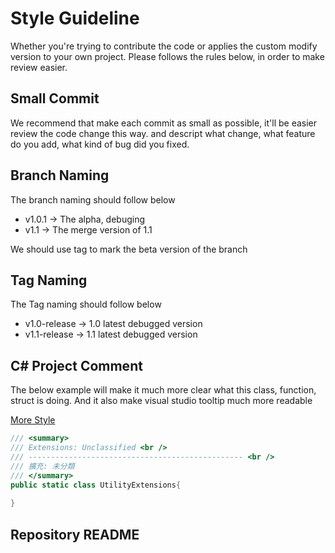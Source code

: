 # Style Guideline 

Whether you're trying to contribute the code or applies the custom modify version to your own project. Please follows the rules below, in order to make review easier.

## Small Commit

We recommend that make each commit as small as possible, it'll be easier review the code change this way. and descript what change, what feature do you add, what kind of bug did you fixed.

## Branch Naming

The branch naming should follow below

* v1.0.1 -> The alpha, debuging
* v1.1 -> The merge version of 1.1

We should use tag to mark the beta version of the branch

## Tag Naming

The Tag naming should follow below

* v1.0-release -> 1.0 latest debugged version
* v1.1-release -> 1.1 latest debugged version

## C# Project Comment

The below example will make it much more clear what this class, function, struct is doing. And it also make visual studio tooltip much more readable

[More Style](https://learn.microsoft.com/en-us/visualstudio/ide/reference/generate-xml-documentation-comments?view=vs-2022)

```csharp
/// <summary>
/// Extensions: Unclassified <br />
/// ------------------------------------------------ <br />
/// 擴充: 未分類
/// </summary>
public static class UtilityExtensions{
    
}
```

## Repository README